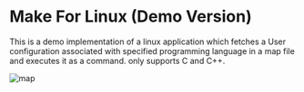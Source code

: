 # Make For Linux (Demo Version)
This is a demo implementation of a linux application which fetches a User configuration associated with specified programming language in a map file and executes it as a command. only supports C and C++.

![map](https://github.com/mfc0d1ng/make-demo/assets/131618380/50c36315-e3e7-4302-80d3-22ba6db382e4)






